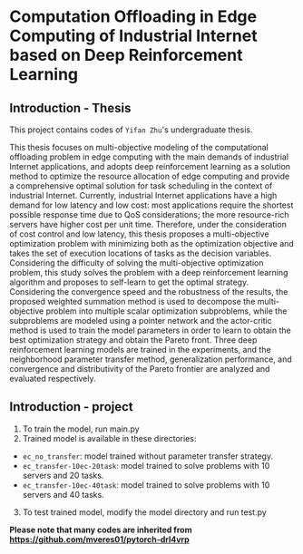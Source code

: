 # Computation Offloading in Edge Computing of Industrial Internet based on Deep Reinforcement Learning
## Introduction - Thesis
This project contains codes of `Yifan Zhu`'s undergraduate thesis.

This thesis focuses on multi-objective modeling of the computational offloading problem
in edge computing with the main demands of industrial Internet applications, and adopts deep
reinforcement learning as a solution method to optimize the resource allocation of edge
computing and provide a comprehensive optimal solution for task scheduling in the context of
industrial Internet. Currently, industrial Internet applications have a high demand for low
latency and low cost: most applications require the shortest possible response time due
to QoS considerations; the more resource-rich servers have higher cost per unit time.
Therefore, under the consideration of cost control and low latency, this thesis proposes
a multi-objective optimization problem with minimizing both as the optimization objective
and takes the set of execution locations of tasks as the decision variables. Considering the
difficulty of solving the multi-objective optimization problem, this study solves the problem
with a deep reinforcement learning algorithm and proposes to self-learn to get the optimal
strategy. Considering the convergence speed and the robustness of the results, the proposed
weighted summation method is used to decompose the multi-objective problem into
multiple scalar optimization subproblems, while the subproblems are modeled using a
pointer network and the actor-critic method is used to train the model parameters in order to
learn to obtain the best optimization strategy and obtain the Pareto front. Three deep
reinforcement learning models are trained in the experiments, and the neighborhood
parameter transfer method, generalization performance, and convergence and distributivity
of the Pareto frontier are analyzed and evaluated respectively.

## Introduction - project
1. To train the model, run main.py
2. Trained model is available in these directories:
  - `ec_no_transfer`: model trained without parameter transfer strategy.
  - `ec_transfer-10ec-20task`: model trained to solve problems with 10 servers and 20 tasks.
  - `ec_transfer-10ec-40task`: model trained to solve problems with 10 servers and 40 tasks.
3. To test trained model, modify the model directory and run test.py

**Please note that many codes are inherited from https://github.com/mveres01/pytorch-drl4vrp**
